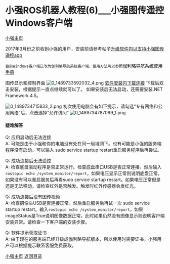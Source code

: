 # 小强ROS机器人教程(6)___小强图传遥控Windows客户端<br>
[小强主页](https://www.bwbot.org/products/xiaoqiang-4-pro)

2017年3月份之前收到小强的用户，安装前请参考帖子[升级软件包以支持小强图传遥控app](http://community.bwbot.org/topic/161/%E5%8D%87%E7%BA%A7%E8%BD%AF%E4%BB%B6%E5%8C%85%E4%BB%A5%E6%94%AF%E6%8C%81%E5%B0%8F%E5%BC%BA%E5%9B%BE%E4%BC%A0%E9%81%A5%E6%8E%A7app)

`目前Windows客户端已改为伽利略导航系统客户端，使用方法可以参照`[伽利略导航系统使用手册](https://doc.bwbot.org/en/books-online/galileo-servicebot-doc)

图传显示和控制界面
![0_1489733592032_4.png](http://community.bwbot.org/assets/uploads/files/1489733601287-4-resized.png)
[软件安装包下载连接](http://139.199.64.153/media/install/%E4%BC%BD%E5%88%A9%E7%95%A5%E5%AF%BC%E8%88%AA%E5%AE%A2%E6%88%B7%E7%AB%AF%E5%AE%89%E8%A3%85%E7%A8%8B%E5%BA%8F.exe)
下载后双击安装，根据提示一直点继续就可以了。
如果安装后无法启动，还需要安装.NET Framework 4.5。

![0_1489734715833_2.png](http://community.bwbot.org/assets/uploads/files/1489734711683-2-resized.png) 
初次使用电脑会有如下提示，请勾选“专有网络和公用网络”后，点击选择“允许访问”
![0_1489734787099_1.png](http://community.bwbot.org/assets/uploads/files/1489734782870-1.png)


#### 疑难解答

Q: 应用启动后无法连接<br>A: 可能是由于小强和你的电脑没有处在同一局域网下。也有可能是小强的服务端程序没有启动。可以输入 sudo service startup restart重启服务程序后再尝试。

Q: 成功连接后无法遥控<br>A: 检查底盘驱动程序是否正常运行。检查底盘串口USB是否正常连接。然后输入`rostopic echo /system_monitor/report`，如果电压显示正常则说明底盘正常。如果没有可以重启服务后再看sudo service startup restart。如果电压正常但是还是无法移动，请检查红外是否触发。触发时红外传感器会发红光。

Q: 成功连接后没有图传视频<br>A: 检查摄像头USB是否连接正常。然后重启服务后再试一次 sudo service startup restart。输入`rostopic echo /system_monitor/report`，如果imageStatus是True说明图像数据正常。此时如果仍然没有图像显示则说明客户端安装异常。请检查一下客户端的安装步骤。

Q: 软件提示获取证书<br>A: 由于现在的服务端已经升级成伽利略导航版本，所以使用时需要证书。小强用户可以根据提示联系客服免费获取。

[小强主页](https://www.bwbot.org/products/xiaoqiang-4-pro)
[返回目录](https://community.bwbot.org/topic/110)
